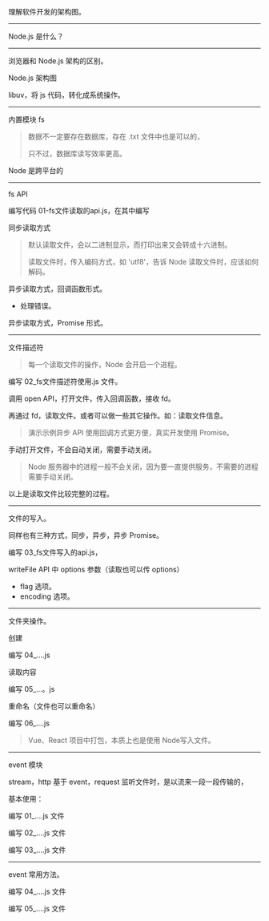 理解软件开发的架构图。

---

Node.js 是什么？

---

浏览器和 Node.js 架构的区别。

Node.js 架构图

libuv，将 js 代码，转化成系统操作。

---

内置模块 fs

> 数据不一定要存在数据库，存在 .txt 文件中也是可以的，
>
> 只不过，数据库读写效率更高。

Node 是跨平台的

---

fs API

编写代码 01-fs文件读取的api.js，在其中编写

同步读取方式

> 默认读取文件，会以二进制显示，而打印出来又会转成十六进制。
>
> 读取文件时，传入编码方式，如 'utf8'，告诉 Node 读取文件时，应该如何解码。

异步读取方式，回调函数形式。

- 处理错误。

异步读取方式，Promise 形式。

---

文件描述符

> 每一个读取文件的操作，Node 会开启一个进程。

编写 02_fs文件描述符使用.js 文件。

调用 open API，打开文件，传入回调函数，接收 fd。

再通过 fd，读取文件。或者可以做一些其它操作。如：读取文件信息。

> 演示示例异步 API 使用回调方式更方便，真实开发使用 Promise。

手动打开文件，不会自动关闭，需要手动关闭。

> Node 服务器中的进程一般不会关闭，因为要一直提供服务，不需要的进程需要手动关闭。

以上是读取文件比较完整的过程。

---

文件的写入。

同样也有三种方式，同步，异步，异步 Promise。

编写 03_fs文件写入的api.js，

writeFile API 中 options 参数（读取也可以传 options）

- flag 选项。
- encoding 选项。

---

文件夹操作。

创建

编写 04_....js

读取内容

编写 05_...。js

重命名（文件也可以重命名）

编写 06_....js

> Vue、React 项目中打包，本质上也是使用 Node写入文件。

---

event 模块

stream，http 基于 event，request 监听文件时，是以流来一段一段传输的，

基本使用：

编写 01_....js 文件

编写 02_....js 文件

编写 03_....js 文件

---

event 常用方法。

编写 04_....js 文件

编写 05_....js 文件
